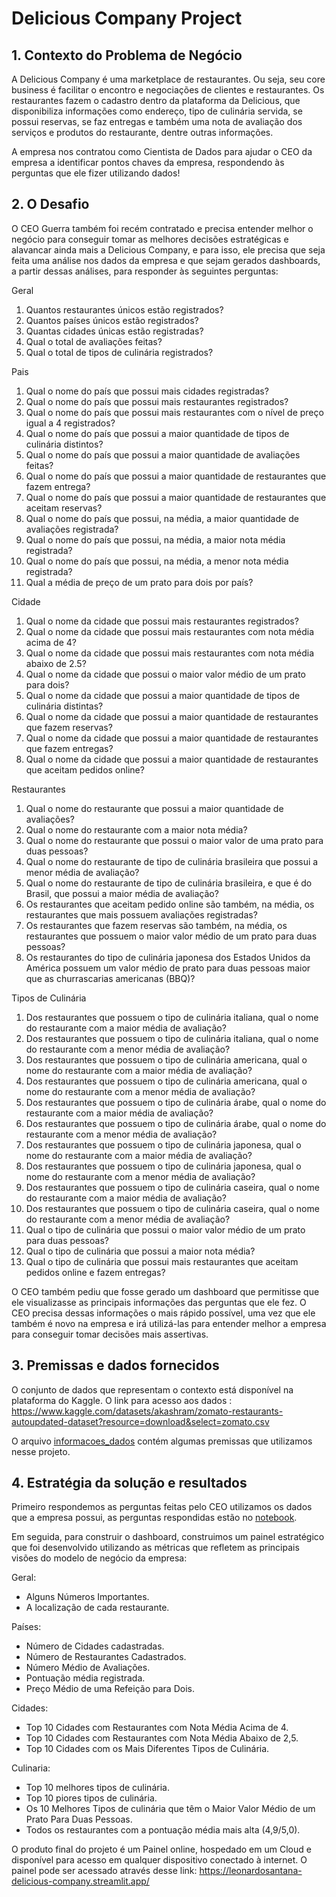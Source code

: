 # Delicious Company Project

## 1. Contexto do Problema de Negócio

A Delicious Company  é uma marketplace de restaurantes. Ou seja, seu core business é facilitar o encontro e negociações de clientes e restaurantes. Os restaurantes fazem o cadastro dentro da plataforma da Delicious, que disponibiliza informações como endereço, tipo de culinária servida, se possui reservas, se faz entregas e também uma nota de avaliação dos serviços e produtos do restaurante, dentre outras informações.

A empresa nos contratou como Cientista de Dados para ajudar o CEO da empresa  a identificar pontos chaves da empresa, respondendo às perguntas que ele fizer utilizando dados!


## 2. O Desafio
O CEO Guerra também foi recém contratado e precisa entender melhor o negócio para conseguir tomar as melhores decisões estratégicas e alavancar ainda mais a Delicious Company, e para isso, ele precisa que seja feita uma análise nos dados da empresa e que sejam gerados dashboards, a partir dessas análises, para responder às seguintes perguntas:

Geral
1. Quantos restaurantes únicos estão registrados?
2. Quantos países únicos estão registrados?
3. Quantas cidades únicas estão registradas?
4. Qual o total de avaliações feitas?
5. Qual o total de tipos de culinária registrados?

Pais
1. Qual o nome do país que possui mais cidades registradas?
2. Qual o nome do país que possui mais restaurantes registrados?
3. Qual o nome do país que possui mais restaurantes com o nível de preço igual a 4
registrados?
4. Qual o nome do país que possui a maior quantidade de tipos de culinária
distintos?
5. Qual o nome do país que possui a maior quantidade de avaliações feitas?
6. Qual o nome do país que possui a maior quantidade de restaurantes que fazem
entrega?
7. Qual o nome do país que possui a maior quantidade de restaurantes que aceitam
reservas?
8. Qual o nome do país que possui, na média, a maior quantidade de avaliações
registrada?
9. Qual o nome do país que possui, na média, a maior nota média registrada?
10. Qual o nome do país que possui, na média, a menor nota média registrada?
11. Qual a média de preço de um prato para dois por país?

Cidade
1. Qual o nome da cidade que possui mais restaurantes registrados?
2. Qual o nome da cidade que possui mais restaurantes com nota média acima de
4?
3. Qual o nome da cidade que possui mais restaurantes com nota média abaixo de
2.5?
4. Qual o nome da cidade que possui o maior valor médio de um prato para dois?
5. Qual o nome da cidade que possui a maior quantidade de tipos de culinária
distintas?
6. Qual o nome da cidade que possui a maior quantidade de restaurantes que fazem
reservas?
7. Qual o nome da cidade que possui a maior quantidade de restaurantes que fazem
entregas?
8. Qual o nome da cidade que possui a maior quantidade de restaurantes que
aceitam pedidos online?

Restaurantes
1. Qual o nome do restaurante que possui a maior quantidade de avaliações?
2. Qual o nome do restaurante com a maior nota média?
3. Qual o nome do restaurante que possui o maior valor de uma prato para duas
pessoas?
4. Qual o nome do restaurante de tipo de culinária brasileira que possui a menor
média de avaliação?
5. Qual o nome do restaurante de tipo de culinária brasileira, e que é do Brasil, que
possui a maior média de avaliação?
6. Os restaurantes que aceitam pedido online são também, na média, os
restaurantes que mais possuem avaliações registradas?
7. Os restaurantes que fazem reservas são também, na média, os restaurantes que
possuem o maior valor médio de um prato para duas pessoas?
8. Os restaurantes do tipo de culinária japonesa dos Estados Unidos da América
possuem um valor médio de prato para duas pessoas maior que as churrascarias
americanas (BBQ)?

Tipos de Culinária
1. Dos restaurantes que possuem o tipo de culinária italiana, qual o nome do
restaurante com a maior média de avaliação?
2. Dos restaurantes que possuem o tipo de culinária italiana, qual o nome do
restaurante com a menor média de avaliação?
3. Dos restaurantes que possuem o tipo de culinária americana, qual o nome do
restaurante com a maior média de avaliação?
4. Dos restaurantes que possuem o tipo de culinária americana, qual o nome do
restaurante com a menor média de avaliação?
5. Dos restaurantes que possuem o tipo de culinária árabe, qual o nome do
restaurante com a maior média de avaliação?
6. Dos restaurantes que possuem o tipo de culinária árabe, qual o nome do
restaurante com a menor média de avaliação?
7. Dos restaurantes que possuem o tipo de culinária japonesa, qual o nome do
restaurante com a maior média de avaliação?
8. Dos restaurantes que possuem o tipo de culinária japonesa, qual o nome do
restaurante com a menor média de avaliação?
9. Dos restaurantes que possuem o tipo de culinária caseira, qual o nome do
restaurante com a maior média de avaliação?
10. Dos restaurantes que possuem o tipo de culinária caseira, qual o nome do
restaurante com a menor média de avaliação?
11. Qual o tipo de culinária que possui o maior valor médio de um prato para duas
pessoas?
12. Qual o tipo de culinária que possui a maior nota média?
13. Qual o tipo de culinária que possui mais restaurantes que aceitam pedidos
online e fazem entregas?

O CEO também pediu que fosse gerado um dashboard que permitisse que ele
visualizasse as principais informações das perguntas que ele fez. O CEO precisa
dessas informações o mais rápido possível, uma vez que ele também é novo na
empresa e irá utilizá-las para entender melhor a empresa para conseguir
tomar decisões mais assertivas.

## 3. Premissas e dados fornecidos
 
O conjunto de dados que representam o contexto está disponível na plataforma do
Kaggle. O link para acesso aos dados :
https://www.kaggle.com/datasets/akashram/zomato-restaurants-autoupdated-dataset?resource=download&select=zomato.csv

O arquivo [informacoes_dados](https://github.com/leoalvessantana/delicious_company/blob/main/dataset/informacoes_dados.txt) contém algumas premissas que utilizamos nesse projeto.


## 4. Estratégia da solução e resultados

Primeiro respondemos as perguntas feitas pelo CEO utilizamos os dados que a empresa possui, as perguntas respondidas estão no [notebook](https://github.com/leoalvessantana/delicious_company/blob/main/analise_nos_dados.ipynb). 

Em seguida, para construir o dashboard, construimos um painel estratégico que foi desenvolvido utilizando as métricas que refletem as principais visões do modelo de negócio da empresa:

Geral:
 - Alguns Números Importantes.
 - A localização de cada restaurante.

Países:
 - Número de Cidades cadastradas.
 - Número de Restaurantes Cadastrados.
 - Número Médio de Avaliações.
 - Pontuação média registrada.
 - Preço Médio de uma Refeição para Dois.

Cidades:
 - Top 10 Cidades com Restaurantes com Nota Média Acima de 4.
 - Top 10 Cidades com Restaurantes com Nota Média Abaixo de 2,5.
 - Top 10 Cidades com os Mais Diferentes Tipos de Culinária.

Culinaria:
 - Top 10 melhores tipos de culinária.
 - Top 10 piores tipos de culinária.
 - Os 10 Melhores Tipos de culinária que têm o Maior Valor Médio de um Prato Para Duas Pessoas.
 - Todos os restaurantes com a pontuação média mais alta (4,9/5,0).

O produto final do projeto é um Painel online, hospedado em um Cloud e disponível para acesso em qualquer dispositivo conectado à internet. O painel pode ser acessado através desse link: https://leonardosantana-delicious-company.streamlit.app/



